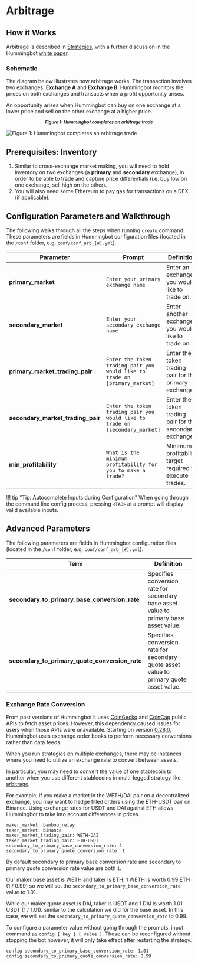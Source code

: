 # Arbitrage

## How it Works

Arbitrage is described in [Strategies](/strategies/), with a further discussion in the Hummingbot [white paper](https://hummingbot.io/hummingbot.pdf).

### Schematic

The diagram below illustrates how arbitrage works.  The transaction involves two exchanges: **Exchange A** and **Exchange B**. Hummingbot monitors the prices on both exchanges and transacts when a profit opportunity arises.

An opportunity arises when Hummingbot can buy on one exchange at a lower price and sell on the other exchange at a higher price.

<small><center>***Figure 1: Hummingbot completes an arbitrage trade***</center></small>

![Figure 1: Hummingbot completes an arbitrage trade](/assets/img/arbitrage.png)

## Prerequisites: Inventory

1. Similar to cross-exchange market making, you will need to hold inventory on two exchanges (a **primary** and **secondary** exchange), in order to be able to trade and capture price differentials (i.e. buy low on one exchange, sell high on the other).
2. You will also need some Ethereum to pay gas for transactions on a DEX (if applicable).

## Configuration Parameters and Walkthrough

The following walks through all the steps when running `create` command. These parameters are fields in Hummingbot configuration files (located in the `/conf` folder, e.g. `conf/conf_arb_[#].yml`).

| Parameter | Prompt | Definition |
|-----------|--------|------------|
| **primary_market** | `Enter your primary exchange name` | Enter an exchange you would like to trade on. |
| **secondary_market** | `Enter your secondary exchange name` | Enter another exchange you would like to trade on. |
| **primary_market_trading_pair** | `Enter the token trading pair you would like to trade on [primary_market]` | Enter the token trading pair for the primary exchange. |
| **secondary_market_trading_pair** | `Enter the token trading pair you would like to trade on [secondary_market]` | Enter the token trading pair for the secondary exchange. |
| **min_profitability** | `What is the minimum profitability for you to make a trade?` | Minimum profitability target required to execute trades. |

!!! tip "Tip: Autocomplete Inputs during Configuration"
    When going through the command line config process, pressing `<TAB>` at a prompt will display valid available inputs.

## Advanced Parameters

The following parameters are fields in Hummingbot configuration files (located in the `/conf` folder, e.g. `conf/conf_arb_[#].yml`).

| Term | Definition |
|------|------------|
| **secondary_to_primary_base_conversion_rate** | Specifies conversion rate for secondary base asset value to primary base asset value.
| **secondary_to_primary_quote_conversion_rate** | Specifies conversion rate for secondary quote asset value to primary quote asset value.


### Exchange Rate Conversion

From past versions of Hummingbot it uses [CoinGecko](https://www.coingecko.com/en/api) and [CoinCap](https://docs.coincap.io/?version=latest) public APIs to fetch asset prices. However, this dependency caused issues for users when those APIs were unavailable. Starting on version [0.28.0](/release-notes/0.28.0/#removed-dependency-on-external-data-feeds), Hummingbot uses exchange order books to perform necessary conversions rather than data feeds.

When you run strategies on multiple exchanges, there may be instances where you need to utilize an exchange rate to convert between assets.

In particular, you may need to convert the value of one stablecoin to another when you use different stablecoins in multi-legged strategy like [arbitrage](/strategies/arbitrage/).

For example, if you make a market in the WETH/DAI pair on a decentralized exchange, you may want to hedge filled orders using the ETH-USDT pair on Binance. Using exchange rates for USDT and DAI against ETH allows Hummingbot to take into account differences in prices.


```
maker_market: bamboo_relay
taker_market: binance
maker_market_trading_pair: WETH-DAI
taker_market_trading_pair: ETH-USDT
secondary_to_primary_base_conversion_rate: 1
secondary_to_primary_quote_conversion_rate: 1
```


By default secondary to primary base conversion rate and secondary to primary quote conversion rate value are both `1`. 

Our maker base asset is WETH and taker is ETH. 1 WETH is worth 0.99 ETH (1 / 0.99) so we will set the `secondary_to_primary_base_conversion_rate` value to 1.01.

While our maker quote asset is DAI, taker is USDT and 1 DAI is worth 1.01 USDT (1 / 1.01). similar to the calculation we did for the base asset. In this case, we will set the `secondary_to_primary_quote_conversion_rate` to 0.99.

To configure a parameter value without going through the prompts, input command as `config [ key ] [ value ]`. These can be reconfigured without stopping the bot however, it will only take effect after restarting the strategy. 


```
config secondary_to_primary_base_conversion_rate: 1.01
config secondary_to_primary_quote_conversion_rate: 0.99
```
